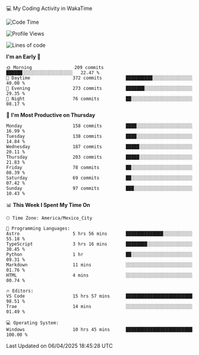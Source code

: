 💻 My Coding Activity in WakaTime
<!--START_SECTION:waka-->
![Code Time](http://img.shields.io/badge/Code%20Time-334%20hrs%2047%20mins-blue)

![Profile Views](http://img.shields.io/badge/Profile%20Views-0-blue)

![Lines of code](https://img.shields.io/badge/From%20Hello%20World%20I%27ve%20Written-1.9%20million%20lines%20of%20code-blue)

**I'm an Early 🐤** 

```text
🌞 Morning                209 commits         ██████░░░░░░░░░░░░░░░░░░░   22.47 % 
🌆 Daytime                372 commits         ██████████░░░░░░░░░░░░░░░   40.00 % 
🌃 Evening                273 commits         ███████░░░░░░░░░░░░░░░░░░   29.35 % 
🌙 Night                  76 commits          ██░░░░░░░░░░░░░░░░░░░░░░░   08.17 % 
```
📅 **I'm Most Productive on Thursday** 

```text
Monday                   158 commits         ████░░░░░░░░░░░░░░░░░░░░░   16.99 % 
Tuesday                  138 commits         ████░░░░░░░░░░░░░░░░░░░░░   14.84 % 
Wednesday                187 commits         █████░░░░░░░░░░░░░░░░░░░░   20.11 % 
Thursday                 203 commits         █████░░░░░░░░░░░░░░░░░░░░   21.83 % 
Friday                   78 commits          ██░░░░░░░░░░░░░░░░░░░░░░░   08.39 % 
Saturday                 69 commits          ██░░░░░░░░░░░░░░░░░░░░░░░   07.42 % 
Sunday                   97 commits          ███░░░░░░░░░░░░░░░░░░░░░░   10.43 % 
```


📊 **This Week I Spent My Time On** 

```text
🕑︎ Time Zone: America/Mexico_City

💬 Programming Languages: 
Astro                    5 hrs 56 mins       ██████████████░░░░░░░░░░░   55.18 % 
TypeScript               3 hrs 16 mins       ████████░░░░░░░░░░░░░░░░░   30.45 % 
Python                   1 hr                ██░░░░░░░░░░░░░░░░░░░░░░░   09.31 % 
Markdown                 11 mins             ░░░░░░░░░░░░░░░░░░░░░░░░░   01.76 % 
HTML                     4 mins              ░░░░░░░░░░░░░░░░░░░░░░░░░   00.74 % 

🔥 Editors: 
VS Code                  15 hrs 57 mins      █████████████████████████   98.51 % 
Trae                     14 mins             ░░░░░░░░░░░░░░░░░░░░░░░░░   01.49 % 

💻 Operating System: 
Windows                  10 hrs 45 mins      █████████████████████████   100.00 % 
```


 Last Updated on 06/04/2025 18:45:28 UTC
<!--END_SECTION:waka-->
